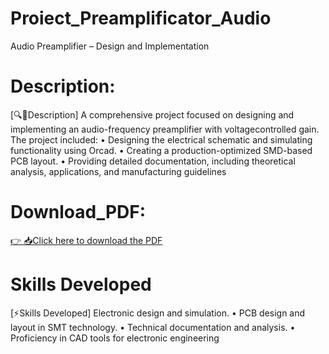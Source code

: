 # Proiect_Preamplificator_Audio
Audio Preamplifier – Design and Implementation
# Description: 
[🔍📖Description]
 A comprehensive project focused on designing and implementing an audio-frequency preamplifier with voltagecontrolled gain. The project included:
• Designing the electrical schematic and simulating functionality using Orcad.
• Creating a production-optimized SMD-based PCB layout.
• Providing detailed documentation, including theoretical analysis, applications, and manufacturing guidelines
# Download_PDF:
[👉 📥Click here to download the PDF](https://github.com/TeodoraEnache/Proiect_Preamplificator_Audio/blob/main/Enache_Teodora_Preamplificator_Audio.pdf)
# Skills Developed
[⚡Skills Developed]
Electronic design and simulation.
• PCB design and layout in SMT technology.
• Technical documentation and analysis.
• Proficiency in CAD tools for electronic engineering
